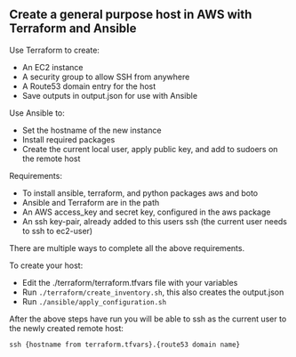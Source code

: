 ## Create a general purpose host in AWS with Terraform and Ansible

Use Terraform to create:
- An EC2 instance
- A security group to allow SSH from anywhere
- A Route53 domain entry for the host
- Save outputs in output.json for use with Ansible

Use Ansible to:
- Set the hostname of the new instance
- Install required packages
- Create the current local user, apply public key, and add to sudoers on the remote host

Requirements:
- To install ansible, terraform, and python packages aws and boto
- Ansible and Terraform are in the path
- An AWS access_key and secret key, configured in the aws package
- An ssh key-pair, already added to this users ssh (the current user needs to ssh to ec2-user)

There are multiple ways to complete all the above requirements.

To create your host:
- Edit the ./terraform/terraform.tfvars file with your variables
- Run `./terraform/create_inventory.sh`, this also creates the output.json
- Run `./ansible/apply_configuration.sh`

After the above steps have run you will be able to ssh as the current user to the newly created remote host:
```
ssh {hostname from terraform.tfvars}.{route53 domain name}
```
